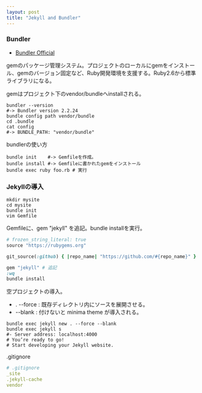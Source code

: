 ```yaml
---
layout: post
title: "Jekyll and Bundler"
---
```


### Bundler

- [Bundler Official](https://bundler.io/)

gemのパッケージ管理システム。プロジェクトのローカルにgemをインストール、gemのバージョン固定など、Ruby開発環境を支援する。Ruby2.6から標準ライブラリになる。

gemはプロジェクト下のvendor/bundleへinstallされる。

```shell
bundler --version
#-> Bundler version 2.2.24
bundle config path vendor/bundle
cd .bundle
cat config
#-> BUNDLE_PATH: "vendor/bundle"
```

bundlerの使い方

```shell
bundle init    #-> Gemfileを作成。
bundle install #-> Gemfileに書かれたgemをインストール
bundle exec ruby foo.rb # 実行
```

### Jekyllの導入

```shell
mkdir mysite
cd mysite
bundle init
vim Gemfile
```

Gemfileに、gem "jekyll" を追記。bundle installを実行。

```ruby
# frozen_string_literal: true
source "https://rubygems.org"

git_source(:github) { |repo_name| "https://github.com/#{repo_name}" }

gem "jekyll" # 追記
:wq
bundle install
```

空プロジェクトの導入。
- . --force : 既存ディレクトリ内にソースを展開させる。
- --blank : 付けないと minima theme が導入される。

```shell
bundle exec jekyll new . --force --blank
bundle exec jekyll s
#- Server address: localhost:4000
# You’re ready to go!
# Start developing your Jekyll website.
```

.gitignore

```yml
# .gitignore
_site
.jekyll-cache
vendor
```



